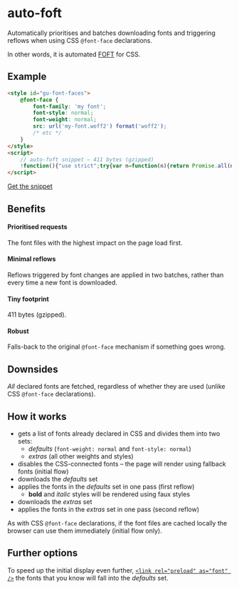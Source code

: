 # auto-foft

Automatically prioritises and batches downloading fonts and triggering reflows when using CSS `@font-face` declarations.

In other words, it is automated [FOFT](https://www.zachleat.com/web/foft) for CSS.

## Example

```html
<style id="gu-font-faces">
    @font-face {
        font-family: 'my font';
        font-style: normal;
        font-weight: normal;
        src: url('my-font.woff2') format('woff2');
        /* etc */
    }
</style>
<script>
    // auto-foft snippet – 411 bytes (gzipped)
    !function(){"use strict";try{var n=function(n){return Promise.all(n.map((function(n){return n.load(),n.loaded}))).then((function(){requestAnimationFrame((function(){n.forEach((function(n){document.fonts.add(n)}))}))}))};if("fonts"in document){var t=Array.from(document.styleSheets).find((function(n){var t=n.ownerNode;if(t.id)return"gu-font-faces"===t.id}));if(t)try{var e=Array.from(document.fonts);t.disabled=!0;var r=function(n){return n.reduce((function(n,t){return function(n){return"normal"===n.style&&("normal"===n.weight||"400"===n.weight)}(t)?n.defaults.push(t):n.extras.push(t),n}),{defaults:[],extras:[]})}(e),o=r.defaults,u=r.extras;n(o).then((function(){n(u)}))}catch(n){console.error(n),t.disabled=!1}else console.warn("Could not find 'gu-font-faces' stylesheet.")}}catch(n){console.error(n)}}();
</script>
```

[Get the snippet](dist/snippet.min.js)

## Benefits

#### Prioritised requests

The font files with the highest impact on the page load first.

#### Minimal reflows

Reflows triggered by font changes are applied in two batches, rather than every time a new font is downloaded.

#### Tiny footprint

411 bytes (gzipped).

#### Robust

Falls-back to the original `@font-face` mechanism if something goes wrong.

## Downsides

_All_ declared fonts are fetched, regardless of whether they are used (unlike CSS `@font-face` declarations).

## How it works

-   gets a list of fonts already declared in CSS and divides them into two sets:
    -   _defaults_ (`font-weight: normal` and `font-style: normal`)
    -   _extras_ (all other weights and styles)
-   disables the CSS-connected fonts – the page will render using fallback fonts (initial flow)
-   downloads the _defaults_ set
-   applies the fonts in the _defaults_ set in one pass (first reflow)
    -   **bold** and _italic_ styles will be rendered using faux styles
-   downloads the _extras_ set
-   applies the fonts in the _extras_ set in one pass (second reflow)

As with CSS `@font-face` declarations, if the font files are cached locally the browser can use them immediately (initial flow only).

## Further options

To speed up the initial display even further, [`<link rel="preload" as="font" />`](https://developer.mozilla.org/en-US/docs/Web/HTML/Preloading_content) the fonts that you know will fall into the _defaults_ set.
